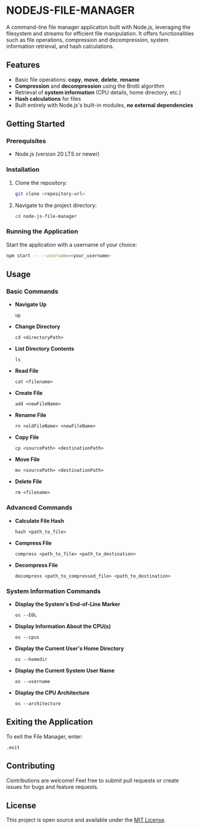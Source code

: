 # NODEJS-FILE-MANAGER

A command-line file manager application built with Node.js, leveraging the filesystem and streams for efficient file manipulation. It offers functionalities such as file operations, compression and decompression, system information retrieval, and hash calculations.

## Features

- Basic file operations: **copy**, **move**, **delete**, **rename**
- **Compression** and **decompression** using the Brotli algorithm
- Retrieval of **system information** (CPU details, home directory, etc.)
- **Hash calculations** for files
- Built entirely with Node.js's built-in modules, **no external dependencies**

## Getting Started

### Prerequisites

- Node.js (version 20 LTS or newer)

### Installation

1. Clone the repository:
   ```bash
   git clone <repository-url>
   ```
2. Navigate to the project directory:
   ```bash
   cd node-js-file-manager
   ```

### Running the Application

Start the application with a username of your choice:
```bash
npm start -- --username=<your_username>
```

## Usage

### Basic Commands

- **Navigate Up**
  ```
  up
  ```
- **Change Directory**
  ```
  cd <directoryPath>
  ```
- **List Directory Contents**
  ```
  ls
  ```
- **Read File**
  ```
  cat <filename>
  ```
- **Create File**
  ```
  add <newFileName>
  ```
- **Rename File**
  ```
  rn <oldFileName> <newFileName>
  ```
- **Copy File**
  ```
  cp <sourcePath> <destinationPath>
  ```
- **Move File**
  ```
  mv <sourcePath> <destinationPath>
  ```
- **Delete File**
  ```
  rm <filename>
  ```

### Advanced Commands

- **Calculate File Hash**
  ```
  hash <path_to_file>
  ```
- **Compress File**
  ```
  compress <path_to_file> <path_to_destination>
  ```
- **Decompress File**
  ```
  decompress <path_to_compressed_file> <path_to_destination>
  ```

### System Information Commands

- **Display the System's End-of-Line Marker**
  ```
  os --EOL
  ```
- **Display Information About the CPU(s)**
  ```
  os --cpus
  ```
- **Display the Current User's Home Directory**
  ```
  os --homedir
  ```
- **Display the Current System User Name**
  ```
  os --username
  ```
- **Display the CPU Architecture**
  ```
  os --architecture
  ```

## Exiting the Application

To exit the File Manager, enter:
```
.exit
```

## Contributing

Contributions are welcome! Feel free to submit pull requests or create issues for bugs and feature requests.

## License

This project is open source and available under the [MIT License](LICENSE).
